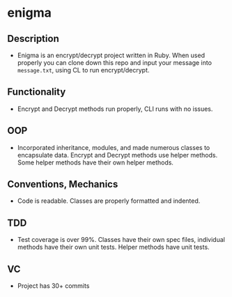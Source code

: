# enigma
## Description
* Enigma is an encrypt/decrypt project written in Ruby. When used properly you can clone down this repo and input your message into `message.txt`, using CL to run encrypt/decrypt.
## Functionality
*  Encrypt and Decrypt methods run properly, CLI runs with no issues.
## OOP
* Incorporated inheritance, modules, and made numerous classes to encapsulate data. Encrypt and Decrypt methods use helper methods. Some helper methods have their own helper methods. 
## Conventions, Mechanics
* Code is readable. Classes are properly formatted and indented.
## TDD
* Test coverage is over 99%. Classes have their own spec files, individual methods have their own unit tests. Helper methods have unit tests.
## VC
* Project has 30+ commits
